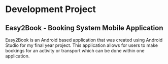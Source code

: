 # Development Project

## Easy2Book - Booking System Mobile Application
Easy2Book is an Android based application that was created using Android Studio for my final year project.
This application allows for users to make bookings for an activity or transport which can be done within one application.

